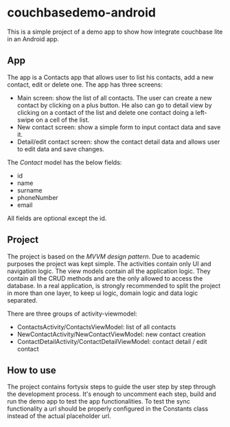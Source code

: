 # couchbasedemo-android
This is a simple project of a demo app to show how integrate couchbase lite in an Android app.

## App
The app is a Contacts app that allows user to list his contacts, add a new contact, edit or delete one.
The app has three screens:
* Main screen: show the list of all contacts. The user can create a new contact by clicking on a plus button. He also can go to detail view by clicking on a contact of the list and delete one contact doing a left-swipe on a cell of the list.
* New contact screen: show a simple form to input contact data and save it.
* Detail/edit contact screen: show the contact detail data and allows user to edit data and save changes.

The *Contact* model has the below fields:
* id
* name
* surname
* phoneNumber
* email

All fields are optional except the id.

## Project
The project is based on the *MVVM design pattern*. Due to academic purposes the project was kept simple. The activities contain only UI and navigation logic. The view models contain all the application logic. They contain all the CRUD methods and are the only allowed to access the database.
In a real application, is strongly recommended to split the project in more than one layer, to keep ui logic, domain logic and data logic separated.

There are three groups of activity-viewmodel:
* ContactsActivity/ContactsViewModel: list of all contacts
* NewContactActivity/NewContactViewModel: new contact creation
* ContactDetailActivity/ContactDetailViewModel: contact detail / edit contact

## How to use
The project contains fortysix steps to guide the user step by step through the development process. It's enough to uncomment each step, build and run the demo app to test the app functionalities. To test the sync functionality a url should be properly configured in the Constants class instead of the actual placeholder url.
